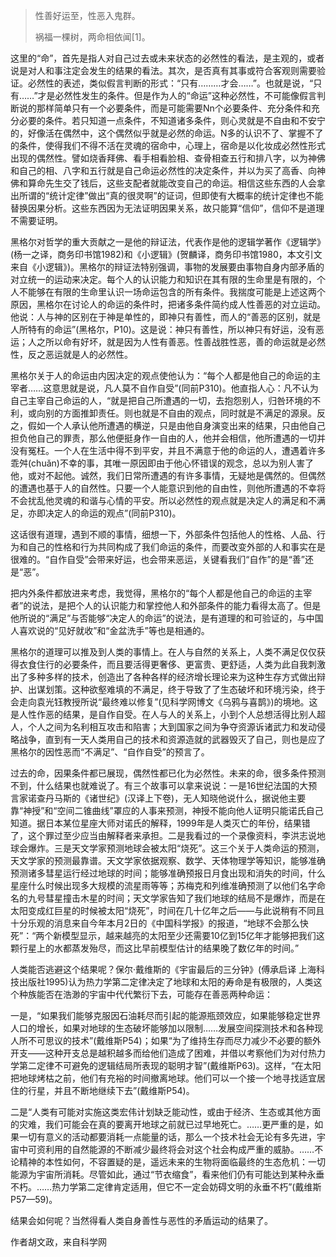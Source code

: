 > 性善好运至，性恶入鬼群。
> 
> 祸福一棵树，两命相依闻\[1\]。

这里的“命”，首先是指人对自己过去或未来状态的必然性的看法，是主观的，或者说是对人和事注定会发生的结果的看法。其次，是否真有其事或符合客观则需要验证。必然性的表述，类似假言判断的形式：“只有………才会……”。也就是说，“只有……”才是必然性发生的条件。但是作为人的“命运”这种必然性，不可能像假言判断说的那样简单只有一个必要条件，而是可能需要Nn个必要条件、充分条件和充分必要的条件。若只知道一点条件，不知道诸多条件，则心灵就是不自由和不安宁的，好像活在偶然中，这个偶然似乎就是必然的命运。N多的认识不了、掌握不了的条件，使得我们不得不活在灵魂的宿命中，心理上，宿命是以化妆成必然性形式出现的偶然性。譬如烧香拜佛、看手相看脸相、查骨相查五行和排八字，以为神佛和自己的相、八字和五行就是自己命运必然性的决定条件，并以为买了高香、向神佛和算命先生交了钱后，这些支配者就能改变自己的命运。相信这些东西的人会拿出所谓的“统计定律”做出“真的很灵啊”的证词，但即使有大概率的统计定律也不能替换因果分析。这些东西因为无法证明因果关系，故只能算“信仰”，信仰不是道理不需要证明。

黑格尔对哲学的重大贡献之一是他的辩证法，代表作是他的逻辑学著作《逻辑学》(杨一之译，商务印书馆1982)和《小逻辑》(贺麟译，商务印书馆1980，本文引文来自《小逻辑》)。黑格尔的辩证法特别强调，事物的发展要由事物自身内部矛盾的对立统一的运动来决定。每个人的认识能力和知识在其有限的生命里是有限的，个人不能够在有限的生命里认识一场命运包含的所有条件。我揣度可能是上述这两个原因，黑格尔在讨论人的命运的条件时，把诸多条件简约成人性善恶的对立运动。他说：人与神的区别在于神是单性的，即神只有善性，而人的“善恶的区别，就是人所特有的命运”(黑格尔，P10)。这是说：神只有善性，所以神只有好运，没有恶运；人之所以命有好坏，就是因为人性有善恶。性善战胜性恶，善的命运就是必然性，反之恶运就是人的必然性。

黑格尔关于人的命运由内因决定的观点使他认为：“每个人都是他自己的命运的主宰者……这意思就是说，凡人莫不自作自受”(同前P310)。他直指人心：凡不认为自己主宰自己命运的人，“就是把自己所遭遇的一切，去抱怨别人，归咎环境的不利，或向别的方面推卸责任。则也就是不自由的观点，同时就是不满足的源泉。反之，假如一个人承认他所遭遇的横逆，只是由他自身演变出来的结果，只由他自己担负他自己的罪责，那么他便挺身作一自由的人，他并会相信，他所遭遇的一切并没有冤枉。一个人在生活中得不到平安，并且不满意于他的命运的人，遭遇着许多乖舛(chuǎn)不幸的事，其唯一原因即由于他心怀错误的观念，总以为别人害了他，或对不起他。诚然，我们日常所遭遇的有许多事情，无疑地是偶然的。但偶然的遭遇也基于人的自然性。只要一个人能意识到他的自由性，则他所遭遇的不幸将不会扰乱他灵魂的和谐与心情的平安。所以必然性的观点就是决定人的满足和不满足，亦即决定人的命运的观点”(同前P310)。

这话很有道理，遇到不顺的事情，细想一下，外部条件包括他人的性格、人品、行为和自己的性格和行为共同构成了我们命运的条件，而要改变外部的人和事实在是很难的。“自作自受”会带来好运，也会带来恶运，关键看我们“自作”的是“善”还是“恶”。

把内外条件都放进来考虑，我觉得，黑格尔的“每个人都是他自己的命运的主宰者”的说法，是把个人的认识能力和掌控他人和外部条件的能力看得太高了。但是他所说的“满足”与否能够“决定人的命运”的说法，是有道理的和可验证的，与中国人喜欢说的“见好就收”和“金盆洗手”等也是相通的。

黑格尔的道理可以推及到人类的事情上。在人与自然的关系上，人类不满足仅仅获得衣食住行的必要条件，而且要活得更奢侈、更富贵、更舒适，人类为此自我刺激出了多种多样的技术，创造出了各种各样的经济增长理论来为这种生存方式做出辩护、出谋划策。这种欲壑难填的不满足，终于导致了了生态破坏和环境污染，终于会走向袁光钰教授所说“最终难以修复”(见科学网博文《乌鸦与喜鹊》)的境地。这是人性作恶的结果，是自作自受。在人与人的关系上，小到个人总想活得比别人超人，个人之间为名利相互攻击和陷害；大到国家之间为争夺资源诉诸武力和发动侵略战争，直到有一天人类用自己的技术和资源造就的武器毁灭了自己，则也是应了黑格尔的因性恶而“不满足”、“自作自受”的预言了。

过去的命，因果条件都已展现，偶然性都已化为必然性。未来的命，很多条件预测不到，什么结果也就难说了。有三个故事可以拿来说说：一是16世纪法国的大预言家诺查丹马斯的《诸世纪》(汉译上下卷)，无人知晓他说什么，据说他主要靠“神授”和“空间二锥曲线”罩应的人事来预测，神授不能向他人证明只能诺氏自己知道。据日本某位星座大师对诺氏的解释，1999年是人类灭亡的年份，结果错了，这个罪过至少应当由解释者来承担。二是我看过的一个录像资料，李洪志说地球会爆炸。三是天文学家预测地球会被太阳“烧死”。这三个关于人类命运的预测，天文学家的预测最靠谱。天文学家依据观察、数学、天体物理学等知识，能够准确预测诸多彗星运行经过地球的时间；能够准确预报日月食出现和消失的时间，什么星座什么时候出现多大规模的流星雨等等；苏梅克和列维准确预测了以他们名字命名的九号彗星撞击木星的时间；天文学家告知了我们地球的结局不是爆炸，而是在太阳变成红巨星的时候被太阳“烧死”，时间在几十亿年之后——与此说稍有不同且十分乐观的消息来自今年本月2日的《中国科学报》的报道，“地球不会那么快死”：“两个新模型显示，越来越亮的太阳至少还需要10亿到15亿年才能够把我们这颗行星上的水都蒸发殆尽，而这比早前模型估计的结果晚了数亿年的时间。”

人类能否逃避这个结果呢？保尔·戴维斯的《宇宙最后的三分钟》(傅承启译 上海科技出版社1995)认为热力学第二定律决定了地球和太阳的寿命是有极限的，人类这个种族能否在浩渺的宇宙中代代繁衍下去，可能存在善恶两种命运：

一是，“如果我们能够克服因石油耗尽而引起的能源瓶颈效应，如果能够稳定世界人口的增长，如果对地球的生态破坏能够加以限制……发展空间探测技术和各种现人所不可思议的技术”(戴维斯P54)；如果“为了维持生存而尽力减少不必要的额外开支——这种开支总是越积越多而给他们造成了困难，并借以考察他们为对付热力学第二定律不可避免的逻辑结局所表现的聪明才智”(戴维斯P63)。这样，“在太阳把地球烤枯之前，他们有充裕的时间撤离地球。他们可以一个接一个地寻找适宜居住的行星，并且不断地继续下去”(戴维斯P54)。

二是“人类有可能对实施这类宏伟计划缺乏能动性，或由于经济、生态或其他方面的灾难，我们可能会在真的要离开地球之前就已过早地死亡。……更严重的是，如果一切有意义的活动都要消耗一点能量的话，那么一个技术社会无论有多先进，宇宙中可资利用的自然能源的不断减少最终将会对这个社会构成严重的威胁。……不论精神的本性如何，不容置疑的是，遥远未来的生物将面临最终的生态危机：一切能源为宇宙所消耗。尽管如此，通过“节衣缩食”，看来他们仍有可能达到某种永垂不朽。……热力学第二定律肯定适用，但它不一定会妨碍文明的永垂不朽”(戴维斯P57—59)。

结果会如何呢？当然得看人类自身善性与恶性的矛盾运动的结果了。

作者胡文政，来自科学网
